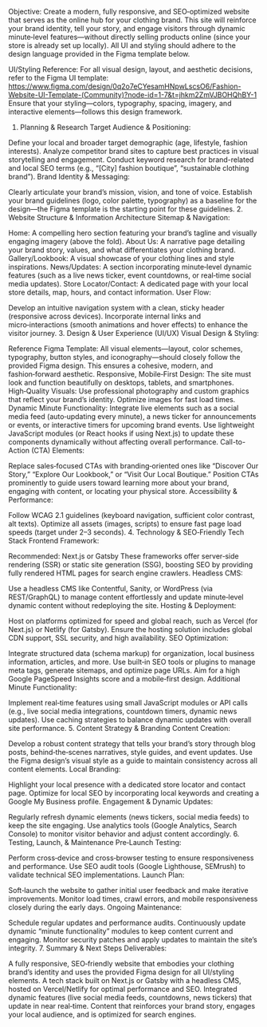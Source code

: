 Objective:
Create a modern, fully responsive, and SEO‑optimized website that serves as the online hub for your clothing brand. This site will reinforce your brand identity, tell your story, and engage visitors through dynamic minute‑level features—without directly selling products online (since your store is already set up locally). All UI and styling should adhere to the design language provided in the Figma template below.

UI/Styling Reference:
For all visual design, layout, and aesthetic decisions, refer to the Figma UI template:
https://www.figma.com/design/0q2o7eCYesamHNpwLscsO6/Fashion-Website-UI-Template-(Community)?node-id=1-7&t=jhkm2ZmVJBOHQhBY-1
Ensure that your styling—colors, typography, spacing, imagery, and interactive elements—follows this design framework.

1. Planning & Research
Target Audience & Positioning:

Define your local and broader target demographic (age, lifestyle, fashion interests).
Analyze competitor brand sites to capture best practices in visual storytelling and engagement.
Conduct keyword research for brand-related and local SEO terms (e.g., “[City] fashion boutique”, “sustainable clothing brand”).
Brand Identity & Messaging:

Clearly articulate your brand’s mission, vision, and tone of voice.
Establish your brand guidelines (logo, color palette, typography) as a baseline for the design—the Figma template is the starting point for these guidelines.
2. Website Structure & Information Architecture
Sitemap & Navigation:

Home: A compelling hero section featuring your brand’s tagline and visually engaging imagery (above the fold).
About Us: A narrative page detailing your brand story, values, and what differentiates your clothing brand.
Gallery/Lookbook: A visual showcase of your clothing lines and style inspirations.
News/Updates: A section incorporating minute‑level dynamic features (such as a live news ticker, event countdowns, or real‑time social media updates).
Store Locator/Contact: A dedicated page with your local store details, map, hours, and contact information.
User Flow:

Develop an intuitive navigation system with a clean, sticky header (responsive across devices).
Incorporate internal links and micro‑interactions (smooth animations and hover effects) to enhance the visitor journey.
3. Design & User Experience (UI/UX)
Visual Design & Styling:

Reference Figma Template: All visual elements—layout, color schemes, typography, button styles, and iconography—should closely follow the provided Figma design. This ensures a cohesive, modern, and fashion‑forward aesthetic.
Responsive, Mobile‑First Design: The site must look and function beautifully on desktops, tablets, and smartphones.
High‑Quality Visuals: Use professional photography and custom graphics that reflect your brand’s identity. Optimize images for fast load times.
Dynamic Minute Functionality:
Integrate live elements such as a social media feed (auto‑updating every minute), a news ticker for announcements or events, or interactive timers for upcoming brand events.
Use lightweight JavaScript modules (or React hooks if using Next.js) to update these components dynamically without affecting overall performance.
Call-to-Action (CTA) Elements:

Replace sales‑focused CTAs with branding‑oriented ones like “Discover Our Story,” “Explore Our Lookbook,” or “Visit Our Local Boutique.”
Position CTAs prominently to guide users toward learning more about your brand, engaging with content, or locating your physical store.
Accessibility & Performance:

Follow WCAG 2.1 guidelines (keyboard navigation, sufficient color contrast, alt texts).
Optimize all assets (images, scripts) to ensure fast page load speeds (target under 2–3 seconds).
4. Technology & SEO‑Friendly Tech Stack
Frontend Framework:

Recommended: Next.js or Gatsby
These frameworks offer server‑side rendering (SSR) or static site generation (SSG), boosting SEO by providing fully rendered HTML pages for search engine crawlers.
Headless CMS:

Use a headless CMS like Contentful, Sanity, or WordPress (via REST/GraphQL) to manage content effortlessly and update minute‑level dynamic content without redeploying the site.
Hosting & Deployment:

Host on platforms optimized for speed and global reach, such as Vercel (for Next.js) or Netlify (for Gatsby).
Ensure the hosting solution includes global CDN support, SSL security, and high availability.
SEO Optimization:

Integrate structured data (schema markup) for organization, local business information, articles, and more.
Use built‑in SEO tools or plugins to manage meta tags, generate sitemaps, and optimize page URLs.
Aim for a high Google PageSpeed Insights score and a mobile‑first design.
Additional Minute Functionality:

Implement real‑time features using small JavaScript modules or API calls (e.g., live social media integrations, countdown timers, dynamic news updates).
Use caching strategies to balance dynamic updates with overall site performance.
5. Content Strategy & Branding
Content Creation:

Develop a robust content strategy that tells your brand’s story through blog posts, behind‑the‑scenes narratives, style guides, and event updates.
Use the Figma design’s visual style as a guide to maintain consistency across all content elements.
Local Branding:

Highlight your local presence with a dedicated store locator and contact page.
Optimize for local SEO by incorporating local keywords and creating a Google My Business profile.
Engagement & Dynamic Updates:

Regularly refresh dynamic elements (news tickers, social media feeds) to keep the site engaging.
Use analytics tools (Google Analytics, Search Console) to monitor visitor behavior and adjust content accordingly.
6. Testing, Launch, & Maintenance
Pre‑Launch Testing:

Perform cross‑device and cross‑browser testing to ensure responsiveness and performance.
Use SEO audit tools (Google Lighthouse, SEMrush) to validate technical SEO implementations.
Launch Plan:

Soft‑launch the website to gather initial user feedback and make iterative improvements.
Monitor load times, crawl errors, and mobile responsiveness closely during the early days.
Ongoing Maintenance:

Schedule regular updates and performance audits.
Continuously update dynamic “minute functionality” modules to keep content current and engaging.
Monitor security patches and apply updates to maintain the site’s integrity.
7. Summary & Next Steps
Deliverables:

A fully responsive, SEO‑friendly website that embodies your clothing brand’s identity and uses the provided Figma design for all UI/styling elements.
A tech stack built on Next.js or Gatsby with a headless CMS, hosted on Vercel/Netlify for optimal performance and SEO.
Integrated dynamic features (live social media feeds, countdowns, news tickers) that update in near real‑time.
Content that reinforces your brand story, engages your local audience, and is optimized for search engines.